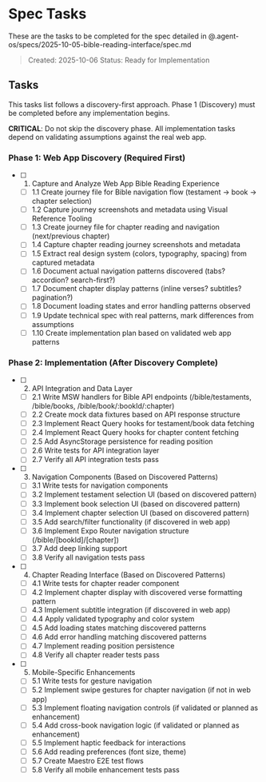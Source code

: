 # Spec Tasks

These are the tasks to be completed for the spec detailed in @.agent-os/specs/2025-10-05-bible-reading-interface/spec.md

> Created: 2025-10-06
> Status: Ready for Implementation

## Tasks

This tasks list follows a discovery-first approach. Phase 1 (Discovery) must be completed before any implementation begins.

**CRITICAL**: Do not skip the discovery phase. All implementation tasks depend on validating assumptions against the real web app.

### Phase 1: Web App Discovery (Required First)

- [ ] 1. Capture and Analyze Web App Bible Reading Experience
  - [ ] 1.1 Create journey file for Bible navigation flow (testament → book → chapter selection)
  - [ ] 1.2 Capture journey screenshots and metadata using Visual Reference Tooling
  - [ ] 1.3 Create journey file for chapter reading and navigation (next/previous chapter)
  - [ ] 1.4 Capture chapter reading journey screenshots and metadata
  - [ ] 1.5 Extract real design system (colors, typography, spacing) from captured metadata
  - [ ] 1.6 Document actual navigation patterns discovered (tabs? accordion? search-first?)
  - [ ] 1.7 Document chapter display patterns (inline verses? subtitles? pagination?)
  - [ ] 1.8 Document loading states and error handling patterns observed
  - [ ] 1.9 Update technical spec with real patterns, mark differences from assumptions
  - [ ] 1.10 Create implementation plan based on validated web app patterns

### Phase 2: Implementation (After Discovery Complete)

- [ ] 2. API Integration and Data Layer
  - [ ] 2.1 Write MSW handlers for Bible API endpoints (/bible/testaments, /bible/books, /bible/book/:bookId/:chapter)
  - [ ] 2.2 Create mock data fixtures based on API response structure
  - [ ] 2.3 Implement React Query hooks for testament/book data fetching
  - [ ] 2.4 Implement React Query hooks for chapter content fetching
  - [ ] 2.5 Add AsyncStorage persistence for reading position
  - [ ] 2.6 Write tests for API integration layer
  - [ ] 2.7 Verify all API integration tests pass

- [ ] 3. Navigation Components (Based on Discovered Patterns)
  - [ ] 3.1 Write tests for navigation components
  - [ ] 3.2 Implement testament selection UI (based on discovered pattern)
  - [ ] 3.3 Implement book selection UI (based on discovered pattern)
  - [ ] 3.4 Implement chapter selection UI (based on discovered pattern)
  - [ ] 3.5 Add search/filter functionality (if discovered in web app)
  - [ ] 3.6 Implement Expo Router navigation structure (/bible/[bookId]/[chapter])
  - [ ] 3.7 Add deep linking support
  - [ ] 3.8 Verify all navigation tests pass

- [ ] 4. Chapter Reading Interface (Based on Discovered Patterns)
  - [ ] 4.1 Write tests for chapter reader component
  - [ ] 4.2 Implement chapter display with discovered verse formatting pattern
  - [ ] 4.3 Implement subtitle integration (if discovered in web app)
  - [ ] 4.4 Apply validated typography and color system
  - [ ] 4.5 Add loading states matching discovered patterns
  - [ ] 4.6 Add error handling matching discovered patterns
  - [ ] 4.7 Implement reading position persistence
  - [ ] 4.8 Verify all chapter reader tests pass

- [ ] 5. Mobile-Specific Enhancements
  - [ ] 5.1 Write tests for gesture navigation
  - [ ] 5.2 Implement swipe gestures for chapter navigation (if not in web app)
  - [ ] 5.3 Implement floating navigation controls (if validated or planned as enhancement)
  - [ ] 5.4 Add cross-book navigation logic (if validated or planned as enhancement)
  - [ ] 5.5 Implement haptic feedback for interactions
  - [ ] 5.6 Add reading preferences (font size, theme)
  - [ ] 5.7 Create Maestro E2E test flows
  - [ ] 5.8 Verify all mobile enhancement tests pass
